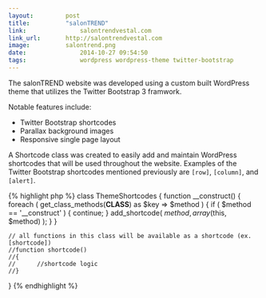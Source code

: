 ```yaml
---
layout:			post
title:			"salonTREND"
link:				salontrendvestal.com
link_url:		http://salontrendvestal.com
image:			salontrend.png
date:				2014-10-27 09:54:50
tags:				wordpress wordpress-theme twitter-bootstrap
---
```


The salonTREND website was developed using a custom built WordPress theme that utilizes the Twitter Bootstrap 3 framwork.

Notable features include:
<ul>
	<li>Twitter Bootstrap shortcodes</li>
	<li>Parallax background images</li>
	<li>Responsive single page layout</li>
</ul>

A Shortcode class was created to easily add and maintain WordPress shortcodes that will be used throughout the website. Examples of the Twitter Bootstrap shortcodes mentioned previously are `[row]`, `[column]`, and `[alert]`.

{% highlight php %}
class ThemeShortcodes
{
	function __construct()
	{
		foreach ( get_class_methods(__CLASS__) as $key => $method ) {
			if ( $method == '__construct' ) { continue; }
			add_shortcode( $method, array($this, $method) );
		}
	}

	// all functions in this class will be available as a shortcode (ex. [shortcode])
	//function shortcode()
	//{
	//		//shortcode logic
	//}
}
{% endhighlight %}
